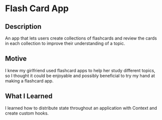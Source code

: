 # Flash Card App

## Description
An app that lets users create collections of flashcards and review the cards in each collection to improve their understanding of a topic.  

## Motive
I knew my girlfriend used flashcard apps to help her study different topics, so I thought it could be enjoyable and possibly beneficial to try my hand at making a flashcard app. 

## What I Learned 
I learned how to distribute state throughout an application with Context and create custom hooks. 